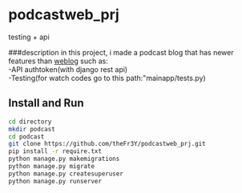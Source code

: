 # podcastweb_prj
testing + api

###description
in this project, i made a podcast blog that has newer features than <a href="https://github.com/theFr3Y/weblog_django_prj.git">weblog</a> such as:<br>
-API authtoken(with django rest api)<br>
-Testing(for watch codes go to this path:"mainapp/tests.py)

## Install and Run
```bash
cd directory
mkdir podcast
cd podcast 
git clone https://github.com/theFr3Y/podcastweb_prj.git
pip install -r require.txt
python manage.py makemigrations
python manage.py migrate
python manage.py createsuperuser
python manage.py runserver
```
